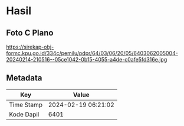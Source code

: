 # Hasil

## Foto C Plano

https://sirekap-obj-formc.kpu.go.id/334c/pemilu/pdpr/64/03/06/20/05/6403062005004-20240214-210516--05ce1042-0b15-4055-a4de-c0afe5fd316e.jpg


## Metadata

| Key        | Value               |
| ---------- | ------------------- |
| Time Stamp | 2024-02-19 06:21:02 |
| Kode Dapil | 6401                |



